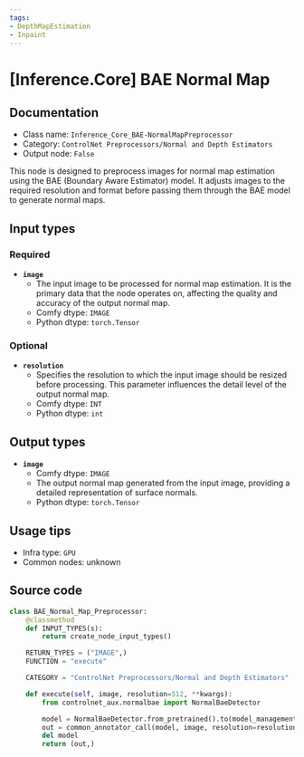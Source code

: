 ```yaml
---
tags:
- DepthMapEstimation
- Inpaint
---
```


# [Inference.Core] BAE Normal Map
## Documentation
- Class name: `Inference_Core_BAE-NormalMapPreprocessor`
- Category: `ControlNet Preprocessors/Normal and Depth Estimators`
- Output node: `False`

This node is designed to preprocess images for normal map estimation using the BAE (Boundary Aware Estimator) model. It adjusts images to the required resolution and format before passing them through the BAE model to generate normal maps.
## Input types
### Required
- **`image`**
    - The input image to be processed for normal map estimation. It is the primary data that the node operates on, affecting the quality and accuracy of the output normal map.
    - Comfy dtype: `IMAGE`
    - Python dtype: `torch.Tensor`
### Optional
- **`resolution`**
    - Specifies the resolution to which the input image should be resized before processing. This parameter influences the detail level of the output normal map.
    - Comfy dtype: `INT`
    - Python dtype: `int`
## Output types
- **`image`**
    - Comfy dtype: `IMAGE`
    - The output normal map generated from the input image, providing a detailed representation of surface normals.
    - Python dtype: `torch.Tensor`
## Usage tips
- Infra type: `GPU`
- Common nodes: unknown


## Source code
```python
class BAE_Normal_Map_Preprocessor:
    @classmethod
    def INPUT_TYPES(s):
        return create_node_input_types()

    RETURN_TYPES = ("IMAGE",)
    FUNCTION = "execute"

    CATEGORY = "ControlNet Preprocessors/Normal and Depth Estimators"

    def execute(self, image, resolution=512, **kwargs):
        from controlnet_aux.normalbae import NormalBaeDetector

        model = NormalBaeDetector.from_pretrained().to(model_management.get_torch_device())
        out = common_annotator_call(model, image, resolution=resolution)
        del model
        return (out,)

```

